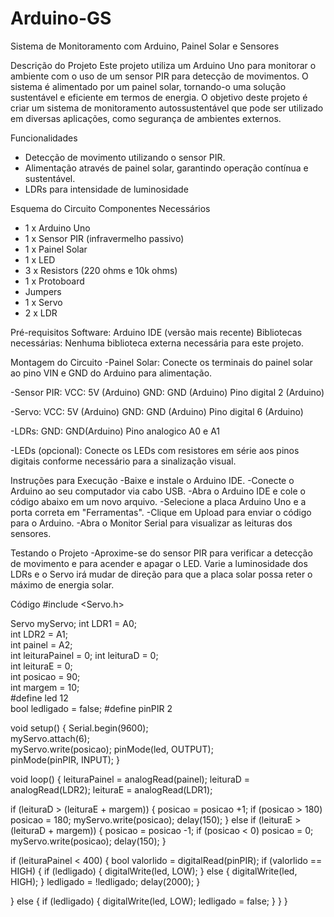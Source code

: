 # Arduino-GS

Sistema de Monitoramento com Arduino, Painel Solar e Sensores

Descrição do Projeto
Este projeto utiliza um Arduino Uno para monitorar o ambiente com o uso de um sensor PIR para detecção de movimentos. O sistema é alimentado por um painel solar, tornando-o uma solução sustentável e eficiente em termos de energia.
O objetivo deste projeto é criar um sistema de monitoramento autossustentável que pode ser utilizado em diversas aplicações, como segurança de ambientes externos. 

Funcionalidades
- Detecção de movimento utilizando o sensor PIR.
- Alimentação através de painel solar, garantindo operação contínua e sustentável.
- LDRs para intensidade de luminosidade


Esquema do Circuito
Componentes Necessários
- 1 x Arduino Uno
- 1 x Sensor PIR (infravermelho passivo)
- 1 x Painel Solar
- 1 x LED
- 3 x Resistors (220 ohms e 10k ohms)
- 1 x Protoboard
- Jumpers
- 1 x Servo
- 2 x LDR

Pré-requisitos
Software: Arduino IDE (versão mais recente)
Bibliotecas necessárias: Nenhuma biblioteca externa necessária para este projeto.

Montagem do Circuito
-Painel Solar: Conecte os terminais do painel solar ao pino VIN e GND do Arduino para alimentação.

-Sensor PIR:
VCC: 5V (Arduino)
GND: GND (Arduino)
Pino digital 2 (Arduino)

-Servo:
VCC: 5V (Arduino)
GND: GND (Arduino)
Pino digital 6 (Arduino)

-LDRs:
GND: GND(Arduino)
Pino analogico A0 e A1

-LEDs (opcional):
Conecte os LEDs com resistores em série aos pinos digitais conforme necessário para a sinalização visual.

Instruções para Execução
-Baixe e instale o Arduino IDE.
-Conecte o Arduino ao seu computador via cabo USB.
-Abra o Arduino IDE e cole o código abaixo em um novo arquivo.
-Selecione a placa Arduino Uno e a porta correta em "Ferramentas".
-Clique em Upload para enviar o código para o Arduino.
-Abra o Monitor Serial para visualizar as leituras dos sensores.

Testando o Projeto
-Aproxime-se do sensor PIR para verificar a detecção de movimento e para acender e apagar o LED.
Varie a luminosidade dos LDRs e o Servo irá mudar de direção para que a placa solar possa reter o máximo de energia solar.

Código
#include <Servo.h>

Servo myServo;
int LDR1 = A0;          
int LDR2 = A1;         
int painel = A2;       
int leituraPainel = 0; 
int leituraD = 0;      
int leituraE = 0;       
int posicao = 90;       
int margem = 10;        
#define led 12          
bool ledligado = false; 
#define pinPIR 2         


void setup() {
  Serial.begin(9600);    
  myServo.attach(6);    
  myServo.write(posicao); 
  pinMode(led, OUTPUT);  
  pinMode(pinPIR, INPUT); 
}


void loop() {
  leituraPainel = analogRead(painel);
  leituraD = analogRead(LDR2);
  leituraE = analogRead(LDR1);
 
  
  if (leituraD > (leituraE + margem)) {
    posicao = posicao +1;
    if (posicao > 180) 
    posicao = 180; 
    myServo.write(posicao);
    delay(150);
  } else if (leituraE > (leituraD + margem)) {
    posicao = posicao -1; 
    if (posicao < 0) 
    posicao = 0;
    myServo.write(posicao);
    delay(150);
  }
  
  
  if (leituraPainel < 400) {
    bool valorlido = digitalRead(pinPIR);
    if (valorlido == HIGH) {
      if (ledligado) {
        digitalWrite(led, LOW); 
      } else {
        digitalWrite(led, HIGH); 
      }
      ledligado = !ledligado; 
      delay(2000); 
    }
  
  
  
  } else {
    if (ledligado) {
      digitalWrite(led, LOW);
      ledligado = false; 
    }
  }
}


